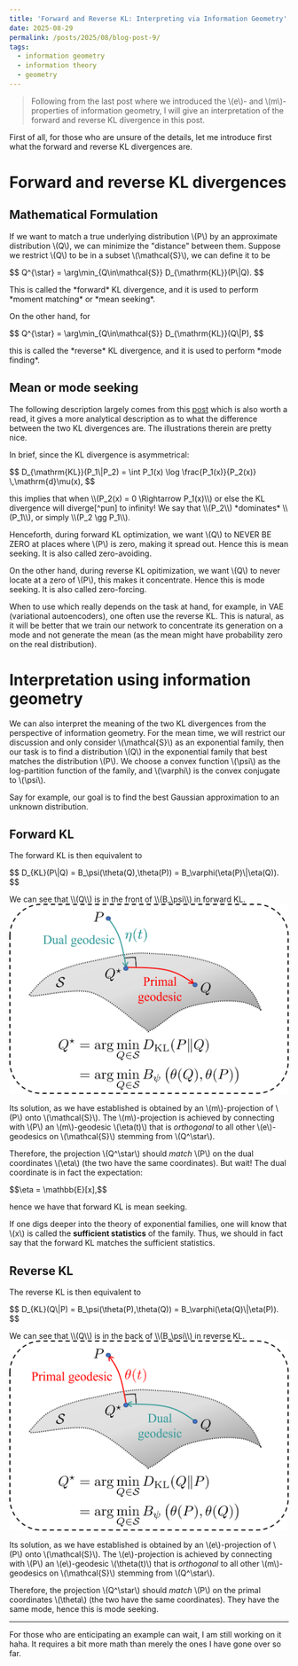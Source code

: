 ```yaml
---
title: 'Forward and Reverse KL: Interpreting via Information Geometry'
date: 2025-08-29
permalink: /posts/2025/08/blog-post-9/
tags:
  - information geometry
  - information theory
  - geometry
---
```


> Following from the last post where we introduced the \\(e\\)- and \\(m\\)-properties of information geometry, I will give an interpretation of the forward and reverse KL divergence in this post.

First of all, for those who are unsure of the details, let me introduce first what the forward and reverse KL divergences are.

# Forward and reverse KL divergences
## Mathematical Formulation
If we want to match a true underlying distribution \\(P\\) by an approximate distribution \\(Q\\), we can minimize the "distance" between them. Suppose we restrict \\(Q\\) to be in a subset \\(\mathcal{S}\\), we can define it to be
<p>
$$
    Q^{\star} = \arg\min_{Q\in\mathcal{S}} D_{\mathrm{KL}}(P\|Q).
$$
</p>
This is called the *forward* KL divergence, and it is used to perform *moment matching* or *mean seeking*.

On the other hand, for
<p>
$$
    Q^{\star} = \arg\min_{Q\in\mathcal{S}} D_{\mathrm{KL}}(Q\|P),
$$
</p>
this is called the *reverse* KL divergence, and it is used to perform *mode finding*.

## Mean or mode seeking
The following description largely comes from this [post](https://agustinus.kristia.de/blog/forward-reverse-kl/) which is also worth a read, it gives a more analytical description as to what the difference between the two KL divergences are. The illustrations therein are pretty nice.

In brief, since the KL divergence is asymmetrical:
<p>
$$
D_{\mathrm{KL}}(P_1\|P_2) = \int P_1(x) \log \frac{P_1(x)}{P_2(x)} \,\mathrm{d}\mu(x),
$$
</p>
this implies that when \\(P_2(x) = 0 \Rightarrow P_1(x)\\) or else the KL divergence will diverge[^pun] to infinity! We say that \\(P_2\\) *dominates* \\(P_1\\), or simply \\(P_2 \gg P_1\\).

[^pun]: KL divergence diverges! Pun intended. :)

Henceforth, during forward KL optimization, we want \\(Q\\) to NEVER BE ZERO at places where \\(P\\) is zero, making it spread out. Hence this is mean seeking. It is also called zero-avoiding.

On the other hand, during reverse KL opitimization, we want \\(Q\\) to never locate at a zero of \\(P\\), this makes it concentrate. Hence this is mode seeking. It is also called zero-forcing.

<!-- For a pictorial example, see the end of this post. -->

When to use which really depends on the task at hand, for example, in VAE (variational autoencoders), one often use the reverse KL. This is natural, as it will be better that we train our network to concentrate its generation on a mode and not generate the mean (as the mean might have probability zero on the real distribution).

# Interpretation using information geometry
We can also interpret the meaning of the two KL divergences from the perspective of information geometry. For the mean time, we will restrict our discussion and only consider \\(\mathcal{S}\\) as an exponential family, then our task is to find a distribution \\(Q\\) in the exponential family that best matches the distribution \\(P\\). We choose a convex function \\(\psi\\) as the log-partition function of the family, and \\(\varphi\\) is the convex conjugate to \\(\psi\\).

Say for example, our goal is to find the best Gaussian approximation to an unknown distribution.

## Forward KL
The forward KL is then equivalent to
<p>
$$
    D_{KL}(P\|Q) = B_\psi(\theta(Q),\theta(P)) = B_\varphi(\eta(P)\|\eta(Q)).
$$
</p>
We can see that \\(Q\\) is in the front of \\(B_\psi\\) in forward KL.

<img src='/images/posts/2025-08-30-forwardKL.png'>

Its solution, as we have established is obtained by an \\(m\\)-projection of \\(P\\) onto \\(\mathcal{S}\\). The \\(m\\)-projection is achieved by connecting with \\(P\\) an \\(m\\)-geodesic \\(\eta(t)\\) that is *orthogonal* to all other \\(e\\)-geodesics on \\(\mathcal{S}\\) stemming from \\(Q^\star\\).

Therefore, the projection \\(Q^\star\\) should *match* \\(P\\) on the dual coordinates \\(\eta\\) (the two have the same coordinates). But wait! The dual coordinate is in fact the expectation:
<p>
$$\eta = \mathbb{E}[x],$$
</p>
hence we have that forward KL is mean seeking.

If one digs deeper into the theory of exponential families, one will know that \\(x\\) is called the **sufficient statistics** of the family. Thus, we should in fact say that the forward KL matches the sufficient statistics.

## Reverse KL
The reverse KL is then equivalent to
<p>
$$
    D_{KL}(Q\|P) = B_\psi(\theta(P),\theta(Q)) = B_\varphi(\eta(Q)\|\eta(P)).
$$
</p>
We can see that \\(Q\\) is in the back of \\(B_\psi\\) in reverse KL.

<img src='/images/posts/2025-08-30-reverseKL.png'>

Its solution, as we have established is obtained by an \\(e\\)-projection of \\(P\\) onto \\(\mathcal{S}\\). The \\(e\\)-projection is achieved by connecting with \\(P\\) an \\(e\\)-geodesic \\(\theta(t)\\) that is *orthogonal* to all other \\(m\\)-geodesics on \\(\mathcal{S}\\) stemming from \\(Q^\star\\).

Therefore, the projection \\(Q^\star\\) should *match* \\(P\\) on the primal coordinates \\(\theta\\) (the two have the same coordinates). They have the same mode, hence this is mode seeking.

---
For those who are enticipating an example can wait, I am still working on it haha. It requires a bit more math than merely the ones I have gone over so far.
